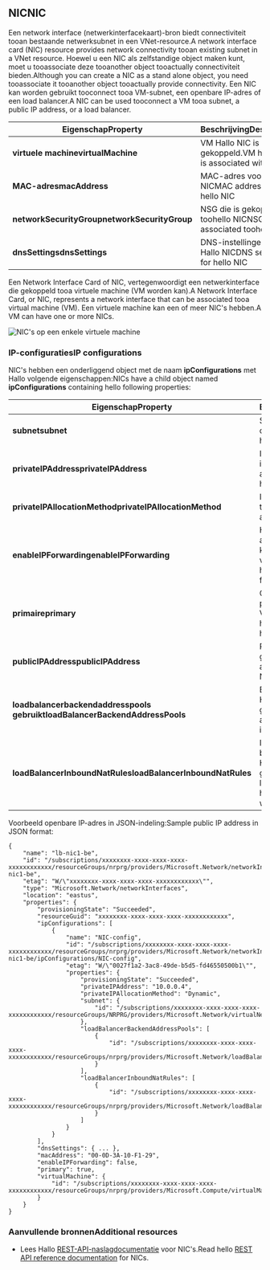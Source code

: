 ## <a name="nic"></a><span data-ttu-id="8cc5e-101">NIC</span><span class="sxs-lookup"><span data-stu-id="8cc5e-101">NIC</span></span>
<span data-ttu-id="8cc5e-102">Een network interface (netwerkinterfacekaart)-bron biedt connectiviteit tooan bestaande netwerksubnet in een VNet-resource.</span><span class="sxs-lookup"><span data-stu-id="8cc5e-102">A network interface card (NIC) resource provides network connectivity tooan existing subnet in a VNet resource.</span></span> <span data-ttu-id="8cc5e-103">Hoewel u een NIC als zelfstandige object maken kunt, moet u tooassociate deze tooanother object tooactually connectiviteit bieden.</span><span class="sxs-lookup"><span data-stu-id="8cc5e-103">Although you can create a NIC as a stand alone object, you need tooassociate it tooanother object tooactually provide connectivity.</span></span> <span data-ttu-id="8cc5e-104">Een NIC kan worden gebruikt tooconnect tooa VM-subnet, een openbare IP-adres of een load balancer.</span><span class="sxs-lookup"><span data-stu-id="8cc5e-104">A NIC can be used tooconnect a VM tooa subnet, a public IP address, or a load balancer.</span></span>  

| <span data-ttu-id="8cc5e-105">Eigenschap</span><span class="sxs-lookup"><span data-stu-id="8cc5e-105">Property</span></span> | <span data-ttu-id="8cc5e-106">Beschrijving</span><span class="sxs-lookup"><span data-stu-id="8cc5e-106">Description</span></span> | <span data-ttu-id="8cc5e-107">Voorbeeldwaarden</span><span class="sxs-lookup"><span data-stu-id="8cc5e-107">Sample values</span></span> |
| --- | --- | --- |
| <span data-ttu-id="8cc5e-108">**virtuele machine**</span><span class="sxs-lookup"><span data-stu-id="8cc5e-108">**virtualMachine**</span></span> |<span data-ttu-id="8cc5e-109">VM Hallo NIC is gekoppeld.</span><span class="sxs-lookup"><span data-stu-id="8cc5e-109">VM hello NIC is associated with.</span></span> |<span data-ttu-id="8cc5e-110">/Subscriptions/{GUID}/../Microsoft.COMPUTE/virtualMachines/vm1</span><span class="sxs-lookup"><span data-stu-id="8cc5e-110">/subscriptions/{guid}/../Microsoft.Compute/virtualMachines/vm1</span></span> |
| <span data-ttu-id="8cc5e-111">**MAC-adres**</span><span class="sxs-lookup"><span data-stu-id="8cc5e-111">**macAddress**</span></span> |<span data-ttu-id="8cc5e-112">MAC-adres voor Hallo NIC</span><span class="sxs-lookup"><span data-stu-id="8cc5e-112">MAC address for hello NIC</span></span> |<span data-ttu-id="8cc5e-113">een waarde tussen 4 en 30 in</span><span class="sxs-lookup"><span data-stu-id="8cc5e-113">any value between 4 and 30</span></span> |
| <span data-ttu-id="8cc5e-114">**networkSecurityGroup**</span><span class="sxs-lookup"><span data-stu-id="8cc5e-114">**networkSecurityGroup**</span></span> |<span data-ttu-id="8cc5e-115">NSG die is gekoppeld toohello NIC</span><span class="sxs-lookup"><span data-stu-id="8cc5e-115">NSG associated toohello NIC</span></span> |<span data-ttu-id="8cc5e-116">/Subscriptions/{GUID}/../Microsoft.Network/networkSecurityGroups/myNSG1</span><span class="sxs-lookup"><span data-stu-id="8cc5e-116">/subscriptions/{guid}/../Microsoft.Network/networkSecurityGroups/myNSG1</span></span> |
| <span data-ttu-id="8cc5e-117">**dnsSettings**</span><span class="sxs-lookup"><span data-stu-id="8cc5e-117">**dnsSettings**</span></span> |<span data-ttu-id="8cc5e-118">DNS-instellingen voor Hallo NIC</span><span class="sxs-lookup"><span data-stu-id="8cc5e-118">DNS settings for hello NIC</span></span> |<span data-ttu-id="8cc5e-119">Zie [PIP](#Public-IP-address)</span><span class="sxs-lookup"><span data-stu-id="8cc5e-119">see [PIP](#Public-IP-address)</span></span> |

<span data-ttu-id="8cc5e-120">Een Network Interface Card of NIC, vertegenwoordigt een netwerkinterface die gekoppeld tooa virtuele machine (VM worden kan).</span><span class="sxs-lookup"><span data-stu-id="8cc5e-120">A Network Interface Card, or NIC, represents a network interface that can be associated tooa virtual machine (VM).</span></span> <span data-ttu-id="8cc5e-121">Een virtuele machine kan een of meer NIC's hebben.</span><span class="sxs-lookup"><span data-stu-id="8cc5e-121">A VM can have one or more NICs.</span></span>

![NIC's op een enkele virtuele machine](./media/resource-groups-networking/Figure3.png)

### <a name="ip-configurations"></a><span data-ttu-id="8cc5e-123">IP-configuraties</span><span class="sxs-lookup"><span data-stu-id="8cc5e-123">IP configurations</span></span>
<span data-ttu-id="8cc5e-124">NIC's hebben een onderliggend object met de naam **ipConfigurations** met Hallo volgende eigenschappen:</span><span class="sxs-lookup"><span data-stu-id="8cc5e-124">NICs have a child object named **ipConfigurations** containing hello following properties:</span></span>

| <span data-ttu-id="8cc5e-125">Eigenschap</span><span class="sxs-lookup"><span data-stu-id="8cc5e-125">Property</span></span> | <span data-ttu-id="8cc5e-126">Beschrijving</span><span class="sxs-lookup"><span data-stu-id="8cc5e-126">Description</span></span> | <span data-ttu-id="8cc5e-127">Voorbeeldwaarden</span><span class="sxs-lookup"><span data-stu-id="8cc5e-127">Sample values</span></span> |
| --- | --- | --- |
| <span data-ttu-id="8cc5e-128">**subnet**</span><span class="sxs-lookup"><span data-stu-id="8cc5e-128">**subnet**</span></span> |<span data-ttu-id="8cc5e-129">Subnet Hallo NIC is onnected aan.</span><span class="sxs-lookup"><span data-stu-id="8cc5e-129">Subnet hello NIC is onnected to.</span></span> |<span data-ttu-id="8cc5e-130">/Subscriptions/{GUID}/../Microsoft.Network/virtualNetworks/myvnet1/subnets/mysub1</span><span class="sxs-lookup"><span data-stu-id="8cc5e-130">/subscriptions/{guid}/../Microsoft.Network/virtualNetworks/myvnet1/subnets/mysub1</span></span> |
| <span data-ttu-id="8cc5e-131">**privateIPAddress**</span><span class="sxs-lookup"><span data-stu-id="8cc5e-131">**privateIPAddress**</span></span> |<span data-ttu-id="8cc5e-132">IP-adres voor Hallo NIC in Hallo subnet</span><span class="sxs-lookup"><span data-stu-id="8cc5e-132">IP address for hello NIC in hello subnet</span></span> |<span data-ttu-id="8cc5e-133">10.0.0.8</span><span class="sxs-lookup"><span data-stu-id="8cc5e-133">10.0.0.8</span></span> |
| <span data-ttu-id="8cc5e-134">**privateIPAllocationMethod**</span><span class="sxs-lookup"><span data-stu-id="8cc5e-134">**privateIPAllocationMethod**</span></span> |<span data-ttu-id="8cc5e-135">IP-toewijzingsmethode</span><span class="sxs-lookup"><span data-stu-id="8cc5e-135">IP allocation method</span></span> |<span data-ttu-id="8cc5e-136">Dynamische of statische</span><span class="sxs-lookup"><span data-stu-id="8cc5e-136">Dynamic or Static</span></span> |
| <span data-ttu-id="8cc5e-137">**enableIPForwarding**</span><span class="sxs-lookup"><span data-stu-id="8cc5e-137">**enableIPForwarding**</span></span> |<span data-ttu-id="8cc5e-138">Hiermee wordt aangegeven of Hallo NIC kan worden gebruikt voor routering</span><span class="sxs-lookup"><span data-stu-id="8cc5e-138">Whether hello NIC can be used for routing</span></span> |<span data-ttu-id="8cc5e-139">waar of ONWAAR</span><span class="sxs-lookup"><span data-stu-id="8cc5e-139">true or false</span></span> |
| <span data-ttu-id="8cc5e-140">**primaire**</span><span class="sxs-lookup"><span data-stu-id="8cc5e-140">**primary**</span></span> |<span data-ttu-id="8cc5e-141">Of NIC Hallo Hallo primaire NIC voor Hallo VM</span><span class="sxs-lookup"><span data-stu-id="8cc5e-141">Whether hello NIC is hello primary NIC for hello VM</span></span> |<span data-ttu-id="8cc5e-142">waar of ONWAAR</span><span class="sxs-lookup"><span data-stu-id="8cc5e-142">true or false</span></span> |
| <span data-ttu-id="8cc5e-143">**publicIPAddress**</span><span class="sxs-lookup"><span data-stu-id="8cc5e-143">**publicIPAddress**</span></span> |<span data-ttu-id="8cc5e-144">PIP Hallo NIC gekoppeld</span><span class="sxs-lookup"><span data-stu-id="8cc5e-144">PIP associated with hello NIC</span></span> |<span data-ttu-id="8cc5e-145">Zie [DNS-instellingen](#DNS-settings)</span><span class="sxs-lookup"><span data-stu-id="8cc5e-145">see [DNS Settings](#DNS-settings)</span></span> |
| <span data-ttu-id="8cc5e-146">**loadbalancerbackendaddresspools gebruikt**</span><span class="sxs-lookup"><span data-stu-id="8cc5e-146">**loadBalancerBackendAddressPools**</span></span> |<span data-ttu-id="8cc5e-147">Back-end adres pools Hallo die NIC is gekoppeld aan</span><span class="sxs-lookup"><span data-stu-id="8cc5e-147">Back end address pools hello NIC is associated with</span></span> | |
| <span data-ttu-id="8cc5e-148">**loadBalancerInboundNatRules**</span><span class="sxs-lookup"><span data-stu-id="8cc5e-148">**loadBalancerInboundNatRules**</span></span> |<span data-ttu-id="8cc5e-149">Inkomende load balancer NAT-regels Hallo die NIC is gekoppeld aan</span><span class="sxs-lookup"><span data-stu-id="8cc5e-149">Inbound load balancer NAT rules hello NIC is associated with</span></span> | |

<span data-ttu-id="8cc5e-150">Voorbeeld openbare IP-adres in JSON-indeling:</span><span class="sxs-lookup"><span data-stu-id="8cc5e-150">Sample public IP address in JSON format:</span></span>

    {
        "name": "lb-nic1-be",
        "id": "/subscriptions/xxxxxxxx-xxxx-xxxx-xxxx-xxxxxxxxxxxx/resourceGroups/nrprg/providers/Microsoft.Network/networkInterfaces/lb-nic1-be",
        "etag": "W/\"xxxxxxxx-xxxx-xxxx-xxxx-xxxxxxxxxxxx\"",
        "type": "Microsoft.Network/networkInterfaces",
        "location": "eastus",
        "properties": {
            "provisioningState": "Succeeded",
            "resourceGuid": "xxxxxxxx-xxxx-xxxx-xxxx-xxxxxxxxxxxx",
            "ipConfigurations": [
                {
                    "name": "NIC-config",
                    "id": "/subscriptions/xxxxxxxx-xxxx-xxxx-xxxx-xxxxxxxxxxxx/resourceGroups/nrprg/providers/Microsoft.Network/networkInterfaces/lb-nic1-be/ipConfigurations/NIC-config",
                    "etag": "W/\"0027f1a2-3ac8-49de-b5d5-fd46550500b1\"",
                    "properties": {
                        "provisioningState": "Succeeded",
                        "privateIPAddress": "10.0.0.4",
                        "privateIPAllocationMethod": "Dynamic",
                        "subnet": {
                            "id": "/subscriptions/xxxxxxxx-xxxx-xxxx-xxxx-xxxxxxxxxxxx/resourceGroups/NRPRG/providers/Microsoft.Network/virtualNetworks/NRPVnet/subnets/NRPVnetSubnet"
                        },
                        "loadBalancerBackendAddressPools": [
                            {
                                "id": "/subscriptions/xxxxxxxx-xxxx-xxxx-xxxx-xxxxxxxxxxxx/resourceGroups/nrprg/providers/Microsoft.Network/loadBalancers/nrplb/backendAddressPools/NRPbackendpool"
                            }
                        ],
                        "loadBalancerInboundNatRules": [
                            {
                                "id": "/subscriptions/xxxxxxxx-xxxx-xxxx-xxxx-xxxxxxxxxxxx/resourceGroups/nrprg/providers/Microsoft.Network/loadBalancers/nrplb/inboundNatRules/rdp1"
                            }
                        ]
                    }
                }
            ],
            "dnsSettings": { ... },
            "macAddress": "00-0D-3A-10-F1-29",
            "enableIPForwarding": false,
            "primary": true,
            "virtualMachine": {
                "id": "/subscriptions/xxxxxxxx-xxxx-xxxx-xxxx-xxxxxxxxxxxx/resourceGroups/nrprg/providers/Microsoft.Compute/virtualMachines/web1"
            }
        }
    }

### <a name="additional-resources"></a><span data-ttu-id="8cc5e-151">Aanvullende bronnen</span><span class="sxs-lookup"><span data-stu-id="8cc5e-151">Additional resources</span></span>
* <span data-ttu-id="8cc5e-152">Lees Hallo [REST-API-naslagdocumentatie](https://msdn.microsoft.com/library/azure/mt163579.aspx) voor NIC's.</span><span class="sxs-lookup"><span data-stu-id="8cc5e-152">Read hello [REST API reference documentation](https://msdn.microsoft.com/library/azure/mt163579.aspx) for NICs.</span></span>

